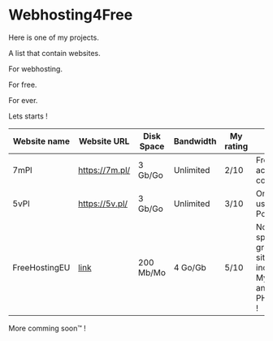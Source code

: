 # Webhosting4Free

Here is one of my projects.

A list that contain websites.

For webhosting.

For free.

For ever.

Lets starts !

|    Website name    |    Website URL    |    Disk Space    |    Bandwidth    |    My rating    |        Notes        |
|--------------------|-------------------|------------------|-----------------|-----------------|---------------------|
|7mPl                |https://7m.pl/     |3 Gb/Go           |Unlimited        |2/10             |Free but activation costs 3$|
|5vPl                |https://5v.pl/     |3 Gb/Go           |Unlimited        |3/10             |Only for users from Poland !|
|FreeHostingEU       |[link](fheu)       |200 Mb/Mo         |4 Go/Gb          |5/10             |No many space but great for tiny sites ! And include MySQL PHP and PHPMyAdmin !|

More comming soon™ !

[fheu]: https://www.freehostingeu.com/

